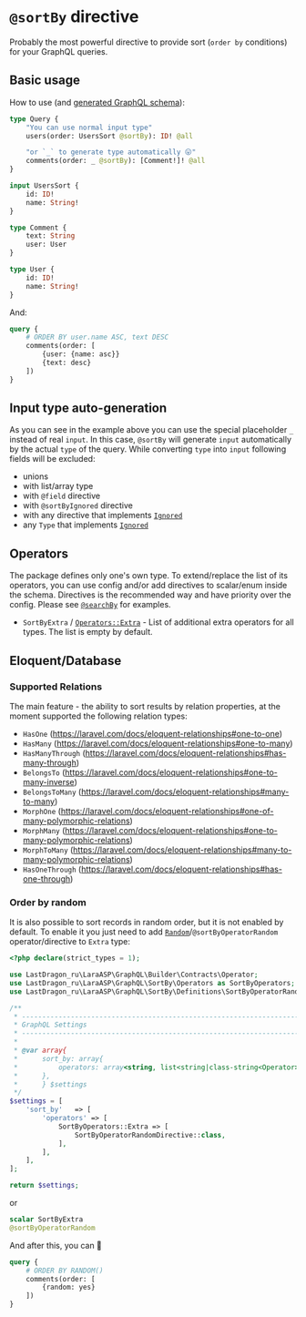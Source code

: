 # `@sortBy` directive

Probably the most powerful directive to provide sort (`order by` conditions) for your GraphQL queries.

## Basic usage

How to use (and [generated GraphQL schema](../../src/SortBy/Directives/DirectiveTest~example-expected.graphql)):

```graphql
type Query {
    "You can use normal input type"
    users(order: UsersSort @sortBy): ID! @all

    "or `_` to generate type automatically 😛"
    comments(order: _ @sortBy): [Comment!]! @all
}

input UsersSort {
    id: ID!
    name: String!
}

type Comment {
    text: String
    user: User
}

type User {
    id: ID!
    name: String!
}
```

And:

```graphql
query {
    # ORDER BY user.name ASC, text DESC
    comments(order: [
        {user: {name: asc}}
        {text: desc}
    ])
}
```

## Input type auto-generation

As you can see in the example above you can use the special placeholder `_` instead of real `input`. In this case, `@sortBy` will generate `input` automatically by the actual `type` of the query. While converting `type` into `input` following fields will be excluded:

* unions
* with list/array type
* with `@field` directive
* with `@sortByIgnored` directive
* with any directive that implements [`Ignored`](../../src/SortBy/Contracts/Ignored.php)
* any `Type` that implements [`Ignored`](../../src/SortBy/Contracts/Ignored.php)

## Operators

The package defines only one's own type. To extend/replace the list of its operators, you can use config and/or add directives to scalar/enum inside the schema. Directives is the recommended way and have priority over the config. Please see [`@searchBy`](#type-operators) for examples.

* `SortByExtra` / [`Operators::Extra`](../../src/SortBy/Operators.php) - List of additional extra operators for all types. The list is empty by default.

## Eloquent/Database

### Supported Relations

The main feature - the ability to sort results by relation properties, at the moment supported the following relation types:

* `HasOne` (<https://laravel.com/docs/eloquent-relationships#one-to-one>)
* `HasMany` (<https://laravel.com/docs/eloquent-relationships#one-to-many>)
* `HasManyThrough` (<https://laravel.com/docs/eloquent-relationships#has-many-through>)
* `BelongsTo` (<https://laravel.com/docs/eloquent-relationships#one-to-many-inverse>)
* `BelongsToMany` (<https://laravel.com/docs/eloquent-relationships#many-to-many>)
* `MorphOne` (<https://laravel.com/docs/eloquent-relationships#one-of-many-polymorphic-relations>)
* `MorphMany` (<https://laravel.com/docs/eloquent-relationships#one-to-many-polymorphic-relations>)
* `MorphToMany` (<https://laravel.com/docs/eloquent-relationships#many-to-many-polymorphic-relations>)
* `HasOneThrough` (<https://laravel.com/docs/eloquent-relationships#has-one-through>)

### Order by random

It is also possible to sort records in random order, but it is not enabled by default. To enable it you just need to add [`Random`](../../src/SortBy/Operators/Extra/Random.php)/`@sortByOperatorRandom` operator/directive to `Extra` type:

```php
<?php declare(strict_types = 1);

use LastDragon_ru\LaraASP\GraphQL\Builder\Contracts\Operator;
use LastDragon_ru\LaraASP\GraphQL\SortBy\Operators as SortByOperators;
use LastDragon_ru\LaraASP\GraphQL\SortBy\Definitions\SortByOperatorRandomDirective;

/**
 * -----------------------------------------------------------------------------
 * GraphQL Settings
 * -----------------------------------------------------------------------------
 *
 * @var array{
 *      sort_by: array{
 *          operators: array<string, list<string|class-string<Operator>>>
 *      },
 *      } $settings
 */
$settings = [
    'sort_by'   => [
        'operators' => [
            SortByOperators::Extra => [
                SortByOperatorRandomDirective::class,
            ],
        ],
    ],
];

return $settings;
```

or

```graphql
scalar SortByExtra
@sortByOperatorRandom
```

And after this, you can 🎉

```graphql
query {
    # ORDER BY RANDOM()
    comments(order: [
        {random: yes}
    ])
}
```
